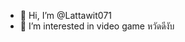 - 👋 Hi, I’m @Lattawit071
- 👀 I’m interested in video game
   หวัดดีงับ

<!---
Lattawit071/Lattawit071 is a ✨ special ✨ repository because its `README.md` (this file) appears on your GitHub profile.
You can click the Preview link to take a look at your changes.
--->
